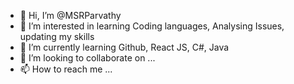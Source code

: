 - 👋 Hi, I’m @MSRParvathy
- 👀 I’m interested in learning Coding languages, Analysing Issues, updating my skills
- 🌱 I’m currently learning Github, React JS, C#, Java
- 💞️ I’m looking to collaborate on ...
- 📫 How to reach me ...

<!---
MSRParvathy/MSRParvathy is a ✨ special ✨ repository because its `README.md` (this file) appears on your GitHub profile.
You can click the Preview link to take a look at your changes.
--->
